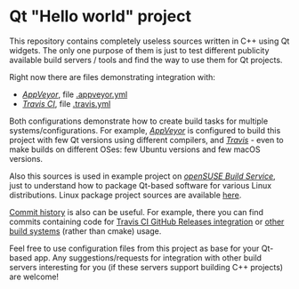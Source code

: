 Qt "Hello world" project
========================

This repository contains completely useless sources written in C++ using Qt widgets. The only one purpose of them is just to test different publicity available build servers / tools and find the way to use them for Qt projects.

Right now there are files demonstrating integration with:

- *[AppVeyor](https://ci.appveyor.com/project/Kolcha/hello)*, file [.appveyor.yml][appveyor-conf]
- *[Travis CI](https://travis-ci.org/github/Kolcha/hello)*, file [.travis.yml][travis-conf]

Both configurations demonstrate how to create build tasks for multiple systems/configurations. For example, *[AppVeyor][appveyor-conf]* is configured to build this project with few Qt versions using different compilers, and *[Travis][travis-conf]* - even to make builds on different OSes: few Ubuntu versions and few macOS versions.

Also this sources is used in example project on *[openSUSE Build Service][obs-project]*, just to understand how to package Qt-based software for various Linux distributions. Linux package project sources are available [here][obs-project].

[Commit history](https://github.com/Kolcha/hello/commits/master) is also can be useful. For example, there you can find commits containing code for [Travis CI GitHub Releases integration](https://github.com/Kolcha/hello/commit/bf4d608d3c9e6fd46b9e44b3ec4f51e3130f79f5) or [other build systems](https://github.com/Kolcha/hello/commit/fdb9633a2085a00cbeed9615178b016adf25bde7) (rather than cmake) usage.

Feel free to use configuration files from this project as base for your Qt-based app. Any suggestions/requests for integration with other build servers interesting for you (if these servers support building C++ projects) are welcome!

[appveyor-conf]: https://github.com/Kolcha/hello/blob/master/.appveyor.yml
[travis-conf]: https://github.com/Kolcha/hello/blob/master/.travis.yml
[obs-project]: https://build.opensuse.org/package/show/home:nikoneko:test/hello
